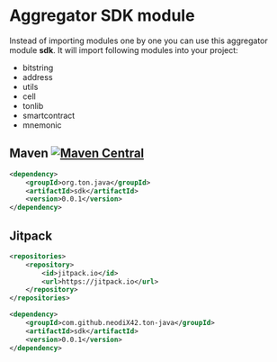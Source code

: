 # Aggregator SDK module

Instead of importing modules one by one you can use this aggregator module **sdk**.
It will import following modules into your project:

* bitstring
* address
* utils
* cell
* tonlib
* smartcontract
* mnemonic

## Maven [![Maven Central][maven-central-svg]][maven-central]

```xml
<dependency>
    <groupId>org.ton.java</groupId>
    <artifactId>sdk</artifactId>
    <version>0.0.1</version>
</dependency>
```

## Jitpack

```xml
<repositories>
    <repository>
        <id>jitpack.io</id>
        <url>https://jitpack.io</url>
    </repository>
</repositories>
```

```xml
<dependency>
    <groupId>com.github.neodiX42.ton-java</groupId>
    <artifactId>sdk</artifactId>
    <version>0.0.1</version>
</dependency>
```

[maven-central-svg]: https://img.shields.io/maven-central/v/org.ton.java/sdk

[maven-central]: https://mvnrepository.com/artifact/org.ton.java/sdk

[ton-svg]: https://img.shields.io/badge/Based%20on-TON-blue

[ton]: https://ton.org